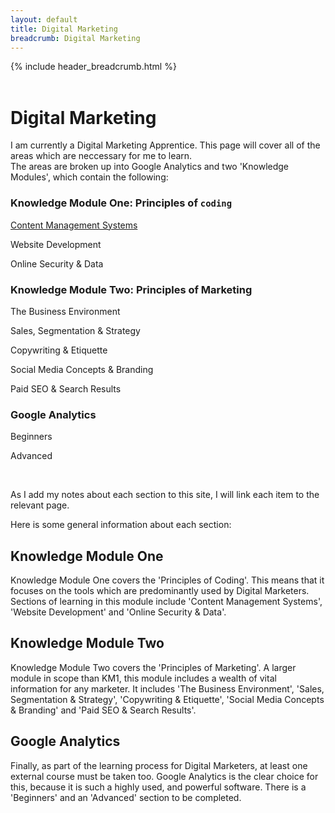 ```yaml
---
layout: default
title: Digital Marketing
breadcrumb: Digital Marketing
---
```

{% include header_breadcrumb.html %}
<br>
<br>
# Digital Marketing

<p>I am currently a Digital Marketing Apprentice. This page will cover all of the areas which are neccessary for me to learn.<br />
  The areas are broken up into Google Analytics and two 'Knowledge Modules', which contain the following:</p>

<div class="row">
<div class="4u 12u$(small)">
<h3><strong>Knowledge Module One: Principles of <code>coding</code></strong></h3>
<a href="cms"><p>Content Management Systems</p></a>
<p>Website Development</p>
<p>Online Security & Data</p>
</div>
<div class="4u 12u$(small)">
<strong><h3>Knowledge Module Two: Principles of Marketing</h3></strong>
<p>The Business Environment</p>
<p>Sales, Segmentation & Strategy</p>
<p>Copywriting & Etiquette</p>
<p>Social Media Concepts & Branding</p>
<p>Paid SEO & Search Results</p>
</div>
<div class="4u 12u$(small)">
<strong><h3>Google Analytics</h3></strong>
<p>Beginners</p>
<p>Advanced</p>
</div>
</div>
<br>
<p>
As I add my notes about each section to this site, I will link each item to the relevant page.
</p>
Here is some general information about each section:

## Knowledge Module One

Knowledge Module One covers the 'Principles of Coding'. This means that it focuses on the tools which are predominantly used by Digital Marketers. Sections of learning in this module include 'Content Management Systems', 'Website Development' and 'Online Security & Data'.

## Knowledge Module Two

Knowledge Module Two covers the 'Principles of Marketing'. A larger module in scope than KM1, this module includes a wealth of vital information for any marketer. It includes 'The Business Environment', 'Sales, Segmentation & Strategy', 'Copywriting & Etiquette', 'Social Media Concepts & Branding' and 'Paid SEO & Search Results'.

## Google Analytics

Finally, as part of the learning process for Digital Marketers, at least one external course must be taken too. Google Analytics is the clear choice for this, because it is such a highly used, and powerful software. There is a 'Beginners' and an 'Advanced' section to be completed.
